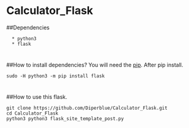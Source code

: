 # Calculator_Flask
##Dependencies
```
  * python3
  * flask
```
  #
##How to install dependencies?
You will need the [pip](https://pip.pypa.io/en/stable/installation/). After pip install.
```
sudo -H python3 -m pip install flask
```
  #
##How to use this flask.
```
git clone https://github.com/Diperblue/Calculator_Flask.git
cd Calculator_Flask
python3 python3 flask_site_template_post.py
```
